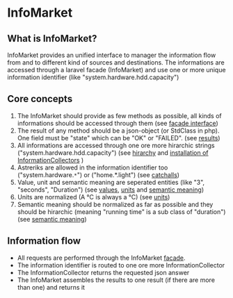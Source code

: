 # InfoMarket

## What is InfoMarket?
InfoMarket provides an unified interface to manager the information flow from and to different kind of sources and destinations. The informations are accessed through a laravel facade (InfoMarket) and use one or more unique information identifier (like "system.hardware.hdd.capacity")

## Core concepts
1. The InfoMarket should provide as few methods as possible, all kinds of informations should be accessed through them (see [facade interface](facade))
2. The result of any method should be a json-object (or StdClass in php). One field must be "state" which can be "OK" or "FAILED". (see [results](results))
3. All informations are accessed through one ore more hirarchic strings ("system.hardware.hdd.capacity") (see [hirarchy](hirachy) and [installation of InformationCollectors](informationcollectors) )
4. Astreriks are allowed in the information identifier too ("system.hardware.`*`") or ("home.*.light") (see [catchalls](catchalls))
5. Value, unit and semantic meaning are seperated entities (like "3", "seconds", "Duration") (see [values](values), [units](units) and [semantic meaning](semantic))
6. Units are normalized (A °C is always a °C) (see [units](units))
7. Semantic meaning should be normalized as far as possible and they should be hirarchic (meaning "running time" is a sub class of "duration") (see [semantic meaning](semantic))

## Information flow
* All requests are performed through the InfoMarket [facade](facade). 
* The information identifier is routed to one ore more InformationCollector
* The InformationCollector returns the requested json answer
* The InfoMarket assembles the results to one result (if there are more than one) and returns it
